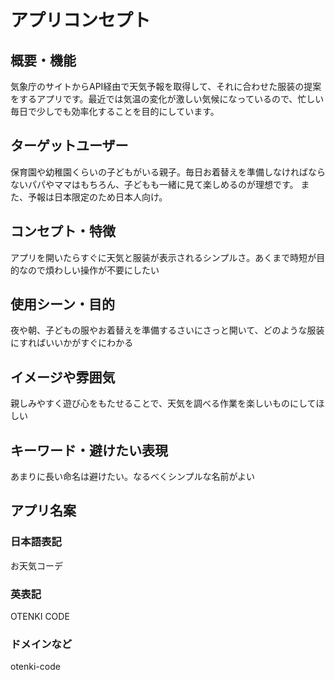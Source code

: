 # アプリコンセプト

## 概要・機能

気象庁のサイトからAPI経由で天気予報を取得して、それに合わせた服装の提案をするアプリです。最近では気温の変化が激しい気候になっているので、忙しい毎日で少しでも効率化することを目的にしています。

## ターゲットユーザー
保育園や幼稚園くらいの子どもがいる親子。毎日お着替えを準備しなければならないパパやママはもちろん、子どもも一緒に見て楽しめるのが理想です。
また、予報は日本限定のため日本人向け。

## コンセプト・特徴
アプリを開いたらすぐに天気と服装が表示されるシンプルさ。あくまで時短が目的なので煩わしい操作が不要にしたい

## 使用シーン・目的
夜や朝、子どもの服やお着替えを準備するさいにさっと開いて、どのような服装にすればいいかがすぐにわかる

## イメージや雰囲気
親しみやすく遊び心をもたせることで、天気を調べる作業を楽しいものにしてほしい

## キーワード・避けたい表現
あまりに長い命名は避けたい。なるべくシンプルな名前がよい

## アプリ名案

### 日本語表記

お天気コーデ

### 英表記

OTENKI CODE

### ドメインなど

otenki-code